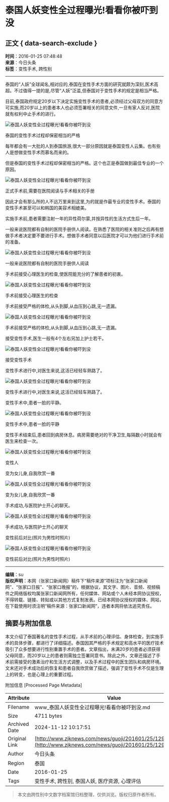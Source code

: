 # 泰国人妖变性全过程曝光!看看你被吓到没

## 正文 { data-search-exclude }


**时间**：2016-01-25 07:48:48  
**来源**：今日头条  
**标签**：变性手术, 跨性别  

---

泰国的“人妖”全球闻名,相对应的,泰国在变性手术方面的研究就颇为深刻,医术高超。不过值得一提的是,尽管“人妖”泛滥,但泰国对于变性手术的规定是相当严格。

目前,泰国政府规定20岁以下决定实施变性手术的患者,必须经过父母双方的同意方可实施,而20岁以上的患者本人也必须签署相关的同意文件,一旦有家人反对,医院就有权利中止手术的进行。

![泰国人妖变性全过程曝光!看看你被吓到没](http://img.zjknews.com/201601/25/120e5fd609b94a803479e2d6a16905da.jpg)

泰国的变性手术过程却保密相当的严格

每年都会有一大批的人到泰国旅游,很大一部分原因就是泰国变性人云集。也有些人是想做变性手术而慕名而来的。

但是泰国的变性手术过程却保密相当的严格。这个也正是泰国做到最佳专业的一个原因。

![泰国人妖变性全过程曝光!看看你被吓到没](http://img.zjknews.com/201601/25/4dd96e638ded6e8091275da020b45527.jpg)

正式手术前,需要在医院阅读与手术相关的手册

因此才会有那么所的人不远万里来到这里,为的就是作最专业的变性手术。泰国的变性手术甚至可以和韩国的美容术相媲美。

实施手术前,患者需要注射一年的异性荷尔蒙,并按异性的生活方式生后一年。

一般来说医院都有自制的医院手册供人阅读。在熟悉了医院的相关准则之后再有想做手术者决定要不要进行手术。想做手术者同意以后医院才可以为他们进行手术前的准备。

![泰国人妖变性全过程曝光!看看你被吓到没](http://img.zjknews.com/201601/25/549d8ae8b485d3457a11cf3a120ad35f.jpg)

一般来说医院都有自制的医院手册供人阅读

手术前接受心理医生的检查,使医院能充分的了解患者的初衷。

![泰国人妖变性全过程曝光!看看你被吓到没](http://img.zjknews.com/201601/25/7119d442ee82f7a80ffebbe923ae8bb3.jpg)

手术前接受心理医生的检查

手术前接受严格的体检,从头到脚,从血压到心跳,无一遗漏。

![泰国人妖变性全过程曝光!看看你被吓到没](http://img.zjknews.com/201601/25/996b2e11dad83a74f835e53b1d0253b6.jpg)

手术前接受严格的体检,从头到脚,从血压到心跳,无一遗漏。

接受变性手术,医生一般有4个左右另加上护士若干。

![泰国人妖变性全过程曝光!看看你被吓到没](http://img.zjknews.com/201601/25/2809b1766583247d34b288b72c58e8c5.jpg)

接受变性手术

变性手术进行中,对医生来说,这活已经轻车熟路了。

![泰国人妖变性全过程曝光!看看你被吓到没](http://img.zjknews.com/201601/25/187db29a535e384dc601abcde13c81cd.jpg)

变性手术进行中,对医生来说,这活已经轻车熟路了。

变性手术中,患者一脸的平静。

![泰国人妖变性全过程曝光!看看你被吓到没](http://img.zjknews.com/201601/25/16f30832ebc9944e0a4d788512349195.jpg)

变性手术中,患者一脸的平静

变性手术结束后,患者回到病房休息。病房需要绝对的干净卫生,每隔数小时就会有医生来检查一次。

![泰国人妖变性全过程曝光!看看你被吓到没](http://img.zjknews.com/201601/25/ac24df4200983a4b1f0ce6a1c17ee1d0.jpg)

变性人

变为女儿身,自我欣赏一番

![泰国人妖变性全过程曝光!看看你被吓到没](http://img.zjknews.com/201601/25/c508d2d67936e0b3b23d1a6df0084c87.jpg)

变为女儿身,自我欣赏一番

手术成功,与医院护士开心的聊天。

![泰国人妖变性全过程曝光!看看你被吓到没](http://img.zjknews.com/201601/25/4757e6d717e8dd738280525930814ff0.jpg)

手术成功,与医院护士开心的聊天

变性前后对比(照片为男性时照片)

![泰国人妖变性全过程曝光!看看你被吓到没](http://img.zjknews.com/201601/25/7db9406cfd74fcae2e41823b26214fe4.jpg) 

变性前后对比(照片为男性时照片)

---

**编辑**：su  
**版权声明**：本网（张家口新闻网）稿件下“稿件来源”项标注为“张家口新闻网”、“张家口日报”、“张家口晚报”的，根据协议，其文字、图片、音频、视频稿件之网络版权均属张家口新闻网所有，任何媒体、网站或个人未经本网协议授权，不得转载、链接、转贴或以其他方式复制发表。已经本网协议授权的媒体、网站，在下载使用时须注明“稿件来源：张家口新闻网”，违者本网将依法追究责任。

## 摘要与附加信息

<!-- tcd_abstract -->
本文介绍了泰国著名的变性手术过程，从手术前的心理评估、身体检查，到实施手术的具体步骤，都进行了详细描述。泰国因其严格的手术规定和高水平的医疗技术吸引了众多想要进行性别重置手术的患者。文章指出，未满20岁的患者必须获得父母同意，而20岁以上的患者则需独立签署同意书。除此之外，文章还描述了手术前需接受的激素治疗和生活方式调整，以及手术过程中的医生团队和病房环境。文末还对手术成功后的恢复和患者自我欣赏做了描述，强调了变性手术不仅是生理上的转变，也是心理上的重要过程。
<!-- tcd_abstract_end -->

附加信息 [Processed Page Metadata]

| Attribute       | Value                                  |
|-----------------|----------------------------------------|
| Filename        | www_泰国人妖变性全过程曝光!看看你被吓到没.md                             |
| Size            | 4711 bytes                           |
| Archived Date   | 2024-11-12 10:17:51                             |
| Original Link   | [http://www.zjknews.com/news/guoji/201601/25/129468_6.html](http://www.zjknews.com/news/guoji/201601/25/129468_6.html)                       |
| Author          | 今日头条                               |
| Region          | 泰国                               |
| Date            | 2016-01-25                                 |
| Tags            | 变性手术, 跨性别, 泰国人妖, 医疗资源, 心理评估                                 |
>
> 本文由跨性别中文数字档案馆归档整理，仅供浏览。版权归原作者所有。
>